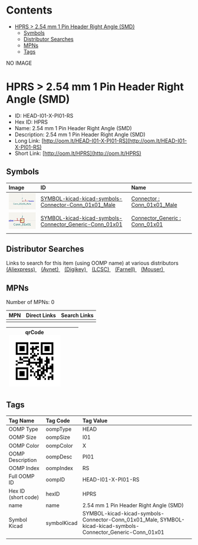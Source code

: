 



Contents
========

* [HPRS > 2.54 mm 1 Pin Header Right Angle (SMD)](#hprs--254-mm-1-pin-header-right-angle-smd)
	* [Symbols](#symbols)
	* [Distributor Searches](#distributor-searches)
	* [MPNs](#mpns)
	* [Tags](#tags)
  
NO IMAGE  
# HPRS > 2.54 mm 1 Pin Header Right Angle (SMD)

- ID: HEAD-I01-X-PI01-RS
- Hex ID: HPRS
- Name: 2.54 mm 1 Pin Header Right Angle (SMD)
- Description: 2.54 mm 1 Pin Header Right Angle (SMD)
- Long Link: [http://oom.lt/HEAD-I01-X-PI01-RS](http://oom.lt/HEAD-I01-X-PI01-RS)
- Short Link: [http://oom.lt/HPRS](http://oom.lt/HPRS)

## Symbols
  

|Image|ID|Name|
| :--- | :--- | :--- |
|[![](https://raw.githubusercontent.com/oomlout/oomlout_OOMP_eda_V2/main/SYMBOL/kicad/kicad-symbols/Connector/Conn_01x01_Male/image_140.png)](https://github.com/oomlout/oomlout_OOMP_eda_V2/tree/main/SYMBOL/kicad/kicad-symbols/Connector/Conn_01x01_Male/)|[SYMBOL-kicad-kicad-symbols-Connector-Conn_01x01_Male](https://github.com/oomlout/oomlout_OOMP_eda_V2/tree/main/SYMBOL/kicad/kicad-symbols/Connector/Conn_01x01_Male/)|[Connector : Conn_01x01_Male](https://github.com/oomlout/oomlout_OOMP_eda_V2/tree/main/SYMBOL/kicad/kicad-symbols/Connector/Conn_01x01_Male/)|
|[![](https://raw.githubusercontent.com/oomlout/oomlout_OOMP_eda_V2/main/SYMBOL/kicad/kicad-symbols/Connector_Generic/Conn_01x01/image_140.png)](https://github.com/oomlout/oomlout_OOMP_eda_V2/tree/main/SYMBOL/kicad/kicad-symbols/Connector_Generic/Conn_01x01/)|[SYMBOL-kicad-kicad-symbols-Connector_Generic-Conn_01x01](https://github.com/oomlout/oomlout_OOMP_eda_V2/tree/main/SYMBOL/kicad/kicad-symbols/Connector_Generic/Conn_01x01/)|[Connector_Generic : Conn_01x01](https://github.com/oomlout/oomlout_OOMP_eda_V2/tree/main/SYMBOL/kicad/kicad-symbols/Connector_Generic/Conn_01x01/)|
||||

## Distributor Searches
  
Links to search for this item (using OOMP name) at various distributors  
[(Aliexpress) ](https://www.aliexpress.com/wholesale?SearchText=11172.54+mm+1+Pin+Header+Right+Angle+SMD)&nbsp;&nbsp;&nbsp;[(Avnet) ](https://www.avnet.com/shop/us/search/2.54+mm+1+Pin+Header+Right+Angle+SMD)&nbsp;&nbsp;&nbsp;[(Digikey) ](https://www.digikey.co.uk/en/products/result?s=2.54+mm+1+Pin+Header+Right+Angle+SMD)&nbsp;&nbsp;&nbsp;[(LCSC) ](https://www.lcsc.com/search?q=2.54+mm+1+Pin+Header+Right+Angle+SMD)&nbsp;&nbsp;&nbsp;[(Farnell) ](https://uk.farnell.com/search?st=2.54+mm+1+Pin+Header+Right+Angle+SMD)&nbsp;&nbsp;&nbsp;[(Mouser) ](https://www.mouser.com/c/?q=2.54+mm+1+Pin+Header+Right+Angle+SMD)&nbsp;&nbsp;&nbsp;
## MPNs
  
Number of MPNs: 0  

|MPN|Direct Links|Search Links|
| :--- | :--- | :--- |
||||
  

|qrCode<br>[![](https://raw.githubusercontent.com/oomlout/oomlout_OOMP_parts_V2/main/HEAD/I01/X/PI01/RS/qrCode_140.png)](https://github.com/oomlout/oomlout_OOMP_parts_V2/tree/main/HEAD/I01/X/PI01/RS/qrCode.png)||||
| :---: | :---: | :---: | :---: |

## Tags
  

|Tag Name|Tag Code|Tag Value|
| :--- | :--- | :--- |
|OOMP Type|oompType|HEAD|
|OOMP Size|oompSize|I01|
|OOMP Color|oompColor|X|
|OOMP Description|oompDesc|PI01|
|OOMP Index|oompIndex|RS|
|Full OOMP ID|oompID|HEAD-I01-X-PI01-RS|
|Hex ID (short code)|hexID|HPRS|
|name|name|2.54 mm 1 Pin Header Right Angle (SMD)|
|Symbol Kicad|symbolKicad|SYMBOL-kicad-kicad-symbols-Connector-Conn_01x01_Male, SYMBOL-kicad-kicad-symbols-Connector_Generic-Conn_01x01|
||||
